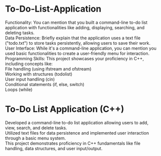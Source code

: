 # To-Do-List-Application
Functionality: You can mention that you built a command-line to-do list application with functionalities like adding, displaying, searching, and deleting tasks. <br>
Data Persistence: Briefly explain that the application uses a text file ("todo.txt") to store tasks persistently, allowing users to save their work. <br>
User Interface: While it's a command-line application, you can mention you used basic functionalities to create a user-friendly menu for interaction. <br>
Programming Skills: This project showcases your proficiency in C++, including concepts like: <br>
File handling (using ifstream and ofstream)<br>
Working with structures (todolist)<br>
User input handling (cin) <br>
Conditional statements (if, else, switch)<br>
Loops (while)<br>

# To-Do List Application (C++)

Developed a command-line to-do list application allowing users to add, view, search, and delete tasks.<br>
Utilized text files for data persistence and implemented user interaction through a basic menu system.<br>
This project demonstrates proficiency in C++ fundamentals like file handling, data structures, and user input/output.
